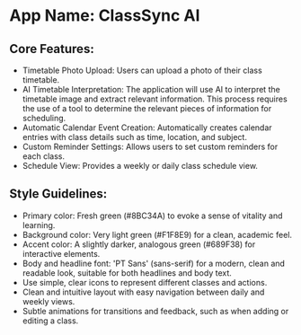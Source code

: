 # **App Name**: ClassSync AI

## Core Features:

- Timetable Photo Upload: Users can upload a photo of their class timetable.
- AI Timetable Interpretation: The application will use AI to interpret the timetable image and extract relevant information. This process requires the use of a tool to determine the relevant pieces of information for scheduling.
- Automatic Calendar Event Creation: Automatically creates calendar entries with class details such as time, location, and subject.
- Custom Reminder Settings: Allows users to set custom reminders for each class.
- Schedule View: Provides a weekly or daily class schedule view.

## Style Guidelines:

- Primary color: Fresh green (#8BC34A) to evoke a sense of vitality and learning.
- Background color: Very light green (#F1F8E9) for a clean, academic feel.
- Accent color: A slightly darker, analogous green (#689F38) for interactive elements.
- Body and headline font: 'PT Sans' (sans-serif) for a modern, clean and readable look, suitable for both headlines and body text.
- Use simple, clear icons to represent different classes and actions.
- Clean and intuitive layout with easy navigation between daily and weekly views.
- Subtle animations for transitions and feedback, such as when adding or editing a class.